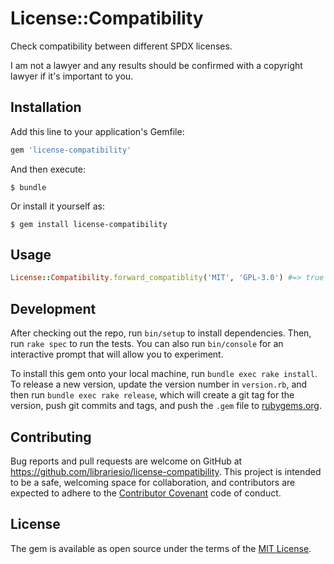 # License::Compatibility

Check compatibility between different SPDX licenses.

I am not a lawyer and any results should be confirmed with a copyright lawyer if it's important to you.

## Installation

Add this line to your application's Gemfile:

```ruby
gem 'license-compatibility'
```

And then execute:

    $ bundle

Or install it yourself as:

    $ gem install license-compatibility

## Usage

```ruby
License::Compatibility.forward_compatiblity('MIT', 'GPL-3.0') #=> true
```

## Development

After checking out the repo, run `bin/setup` to install dependencies. Then, run `rake spec` to run the tests. You can also run `bin/console` for an interactive prompt that will allow you to experiment.

To install this gem onto your local machine, run `bundle exec rake install`. To release a new version, update the version number in `version.rb`, and then run `bundle exec rake release`, which will create a git tag for the version, push git commits and tags, and push the `.gem` file to [rubygems.org](https://rubygems.org).

## Contributing

Bug reports and pull requests are welcome on GitHub at https://github.com/librariesio/license-compatibility. This project is intended to be a safe, welcoming space for collaboration, and contributors are expected to adhere to the [Contributor Covenant](contributor-covenant.org) code of conduct.


## License

The gem is available as open source under the terms of the [MIT License](http://opensource.org/licenses/MIT).
